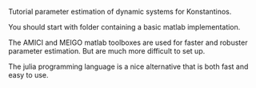 Tutorial parameter estimation of dynamic systems for Konstantinos.

You should start with folder containing a basic matlab implementation.

The AMICI and MEIGO matlab toolboxes are used for faster and robuster parameter estimation. But are much more difficult to set up.

The julia programming language is a nice alternative that is both fast and easy to use.
